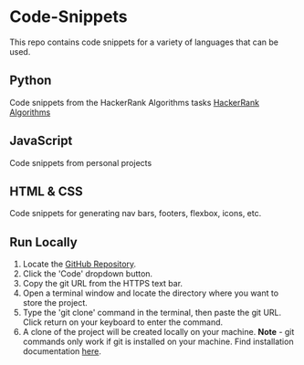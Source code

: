 # Code-Snippets
This repo contains code snippets for a variety of languages that can be used. 

## Python 
Code snippets from the HackerRank Algorithms tasks
[HackerRank Algorithms](https://www.hackerrank.com/domains/algorithms?filters%5Bsubdomains%5D%5B%5D=warmup)

## JavaScript
Code snippets from personal projects

## HTML & CSS
Code snippets for generating nav bars, footers, flexbox, icons, etc.

## Run Locally
1. Locate the [GitHub Repository](https://github.com/emmaC11/Code-Snippets).
2. Click the 'Code' dropdown button.
3. Copy the git URL from the HTTPS text bar.
4. Open a terminal window and locate the directory where you want to store the project.
5. Type the 'git clone' command in the terminal, then paste the git URL. Click return on your keyboard to enter the command.
6. A clone of the project will be created locally on your machine.
**Note** - git commands only work if git is installed on your machine. Find installation documentation [here](https://git-scm.com/).